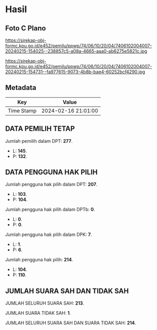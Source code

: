 # Hasil

## Foto C Plano

https://sirekap-obj-formc.kpu.go.id/e452/pemilu/ppwp/74/06/10/20/04/7406102004007-20240215-154025--238857c5-a08a-4665-aaa0-ab6275e5821c.jpg

https://sirekap-obj-formc.kpu.go.id/e452/pemilu/ppwp/74/06/10/20/04/7406102004007-20240215-154731--fa977615-9073-4b8b-bae4-60252bcf4290.jpg


## Metadata

| Key        | Value               |
| ---------- | ------------------- |
| Time Stamp | 2024-02-16 21:01:00 |


## DATA PEMILIH TETAP

Jumlah pemilih dalam DPT: **277**.
 * L: **145**.
 * P: **132**.

## DATA PENGGUNA HAK PILIH

Jumlah pengguna hak pilih dalam DPT: **207**.
 * L: **103**.
 * P: **104**.

Jumlah pengguna hak pilih dalam DPTb: **0**.
 * L: **0**.
 * P: **0**.

Jumlah pengguna hak pilih dalam DPK: **7**.
 * L: **1**.
 * P: **6**.

Jumlah pengguna hak pilih: **214**.
 * L: **104**.
 * P: **110**.

## JUMLAH SUARA SAH DAN TIDAK SAH

JUMLAH SELURUH SUARA SAH: **213**.

JUMLAH SUARA TIDAK SAH: **1**.

JUMLAH SELURUH SUARA SAH DAN SUARA TIDAK SAH: **214**.


